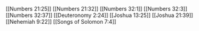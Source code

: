 [[Numbers 21:25]]
[[Numbers 21:32]]
[[Numbers 32:1]]
[[Numbers 32:3]]
[[Numbers 32:37]]
[[Deuteronomy 2:24]]
[[Joshua 13:25]]
[[Joshua 21:39]]
[[Nehemiah 9:22]]
[[Songs of Solomon 7:4]]
